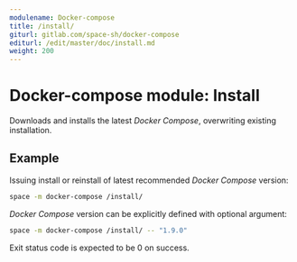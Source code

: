 ```yaml
---
modulename: Docker-compose
title: /install/
giturl: gitlab.com/space-sh/docker-compose
editurl: /edit/master/doc/install.md
weight: 200
---
```

# Docker-compose module: Install

Downloads and installs the latest _Docker Compose_, overwriting existing installation.


## Example

Issuing install or reinstall of latest recommended _Docker Compose_ version:
```sh
space -m docker-compose /install/
```

_Docker Compose_ version can be explicitly defined with optional argument:
```sh
space -m docker-compose /install/ -- "1.9.0"
```

Exit status code is expected to be 0 on success.
